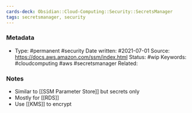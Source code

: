 ```yaml
---
cards-deck: Obsidian::Cloud-Computing::Security::SecretsManager
tags: secretsmanager, security
---
```

### Metadata

-  Type: #permanent #security
    Date written: #2021-07-01
    Source:  https://docs.aws.amazon.com/ssm/index.html
    Status: #wip 
    Keywords:  #cloudcomputing #aws #secretsmanager
	Related:
	
### Notes
- Similar to [[SSM Parameter Store]] but secrets only
- Mostly for [[RDS]]
- Use [[KMS]] to encrypt